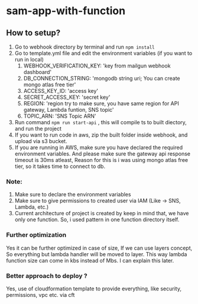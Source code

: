 # sam-app-with-function

## How to setup?

1. Go to webhook directory by terminal and run `npm install`
2. Go to template.yml file and edit the environment variables (if you want to run in local)
    1. WEBHOOK_VERIFICATION_KEY: 'key from mailgun webhook dashboard'
    2. DB_CONNECTION_STRING: 'mongodb string uri; You can create mongo atlas free tier'
    3. ACCESS_KEY_ID: 'access key'
    4. SECRET_ACCESS_KEY: 'secret key'
    5. REGION: 'region try to make sure, you have same region for API gateway, Lambda funtion, SNS topic'
    6. TOPIC_ARN: 'SNS Topic ARN'
3. Run command `npm run start-api` , this will compile ts to built diectory, and run the project
4. If you want to run code in aws, zip the built folder inside webhook, and upload via s3 bucket.
5. If you are running in AWS, make sure you have declared the required environment variables. And please make sure the gateway api    response timeout is 30ms atleast, Reason for this is i was using mongo atlas free tier, so it takes time to connect to db.


### Note: 
1. Make sure to declare the environment variables
2. Make sure to give permissions to created user via IAM (Like -> SNS, Lambda, etc.)
3. Current architecture of project is created by keep in mind that, we have only one function. So, i used pattern in one function directory itself.

### Further optimization
Yes it can be further optimized in case of size, If we can use layers concept, So everything but lambda handler will be moved to layer. This way lambda function size can come in kbs instead of Mbs.
I can explain this later.

### Better approach to deploy ?
  Yes, use of cloudformation template to provide everything, like security, permissions, vpc etc. via cft